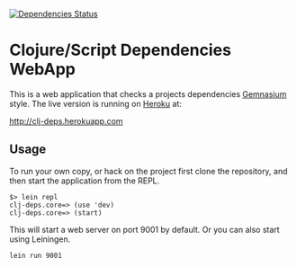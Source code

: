 
[![Dependencies Status](http://clj-deps.herokuapp.com/github/rodnaph/clj-deps/status.png)](http://clj-deps.herokuapp.com/github/rodnaph/clj-deps)

# Clojure/Script Dependencies WebApp

This is a web application that checks a projects dependencies [Gemnasium](https://gemnasium.com/) style. The 
live version is running on [Heroku](http://heroku.com) at:

http://clj-deps.herokuapp.com

## Usage

To run your own copy, or hack on the project first clone the repository, and then start the application from the REPL.

```
$> lein repl
clj-deps.core=> (use 'dev)
clj-deps.core=> (start)
```

This will start a web server on port 9001 by default. Or you can also start using Leiningen.

```
lein run 9001
```

